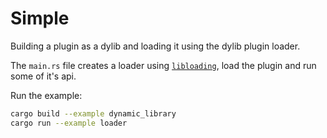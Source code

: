 # Simple

Building a plugin as a dylib and loading it using the dylib plugin loader.

The `main.rs` file creates a loader using [`libloading`](https://github.com/nagisa/rust_libloading), load the plugin and run some of it's api.

Run the example:

```sh
cargo build --example dynamic_library
cargo run --example loader
```

